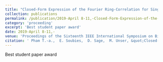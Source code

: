 ```yaml
---
title: "Closed-Form Expression of the Fourier Ring-Correlation for Single-Molecule Localization Microscopy"
collection: publications
permalink: /publication/2019-April 8-11,-Closed-Form-Expression-of-the-Fourier-Ring-Correlation-for-Single-Molecule-Localization-Microscopy
category: 'proceeding'
excerpt: 'Best student paper award'
date: 2019-April 8-11,-
venue: 'Proceedings of the Sixteenth IEEE International Symposium on Biomedical Imaging: From Nano to Macro (ISBI'19)'
citation: ' Pham T.-a.,  E. Soubies,  D. Sage,  M. Unser, &quot;Closed-Form Expression of the Fourier Ring-Correlation for Single-Molecule Localization Microscopy.&quot; <i>Proceedings of the Sixteenth IEEE International Symposium on Biomedical Imaging: From Nano to Macro (ISBI'19)</i>, 321--324, April 8-11, 2019. <b>Best student paper award</b>'
---
```

Best student paper award
